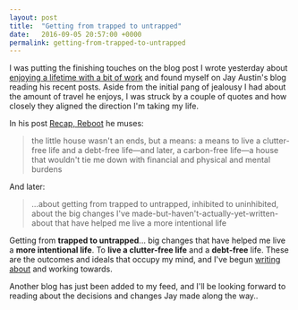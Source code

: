 ```yaml
---
layout: post
title:  "Getting from trapped to untrapped"
date:   2016-09-05 20:57:00 +0000
permalink: getting-from-trapped-to-untrapped
---
```


I was putting the finishing touches on the blog post I wrote yesterday about [enjoying a lifetime with a bit of work][enjoying-a-lifetime-with-a-bit-of-work] and found myself on Jay Austin's blog reading his recent posts. Aside from the initial pang of jealousy I had about the amount of travel he enjoys, I was struck by a couple of quotes and how closely they aligned the direction I'm taking my life.

In his post [Recap, Reboot][jay-austin-recap-reboot] he muses:

> the little house wasn't an ends, but a means: a means to live a clutter-free life and a debt-free life—and later, a carbon-free life—a house that wouldn't tie me down with financial and physical and mental burdens

And later:

> ...about getting from trapped to untrapped, inhibited to uninhibited, about the big changes I've made-but-haven't-actually-yet-written-about that have helped me live a more intentional life

Getting from **trapped to untrapped**... big changes that have helped me live a **more intentional life**. To **live a clutter-free life** and a **debt-free** life. These are the outcomes and ideals that occupy my mind, and I've begun [writing about][enjoying-a-lifetime-with-a-bit-of-work] and working towards.

Another blog has just been added to my feed, and I'll be looking forward to reading about the decisions and changes Jay made along the way..

[jay-austin-recap-reboot]: http://www.jayaustin.info/2016/08/recap-reboot.html
[enjoying-a-lifetime-with-a-bit-of-work]: enjoying-a-lifetime-with-a-bit-of-work
